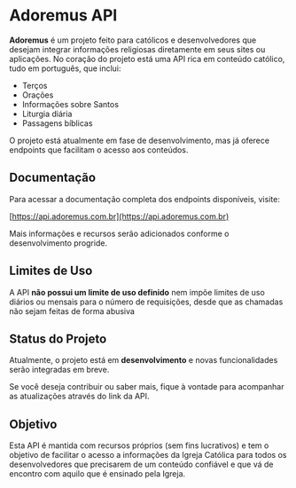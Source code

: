 # Adoremus API

**Adoremus** é um projeto feito para católicos e desenvolvedores que desejam integrar informações religiosas diretamente em seus sites ou aplicações. No coração do projeto está uma API rica em conteúdo católico, tudo em português, que inclui:

- Terços
- Orações
- Informações sobre Santos
- Liturgia diária
- Passagens bíblicas

O projeto está atualmente em fase de desenvolvimento, mas já oferece endpoints que facilitam o acesso aos conteúdos.

## Documentação

Para acessar a documentação completa dos endpoints disponíveis, visite:

[https://api.adoremus.com.br](https://api.adoremus.com.br)

Mais informações e recursos serão adicionados conforme o desenvolvimento progride.

## Limites de Uso
A API **não possui um limite de uso definido** nem impõe limites de uso diários ou mensais para o número de requisições, desde que as chamadas não sejam feitas de forma abusiva

## Status do Projeto

Atualmente, o projeto está em **desenvolvimento** e novas funcionalidades serão integradas em breve.

Se você deseja contribuir ou saber mais, fique à vontade para acompanhar as atualizações através do link da API.

## Objetivo
Esta API é mantida com recursos próprios (sem fins lucrativos) e tem o objetivo de facilitar o acesso a informações da Igreja Católica para todos os desenvolvedores que precisarem de um conteúdo confiável e que vá de encontro com aquilo que é ensinado pela Igreja.